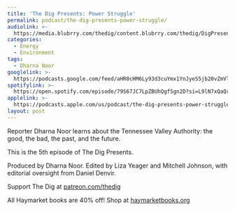 ```yaml
---
title: 'The Dig Presents: Power Struggle'
permalink: podcast/the-dig-presents-power-struggle/
audiolink: >-
  https://media.blubrry.com/thedig/content.blubrry.com/thedig/DigPresents05-TVA_FINAL.mp3
categories:
  - Energy
  - Environment
tags:
  - Dharna Noor
googlelink: >-
  https://podcasts.google.com/feed/aHR0cHM6Ly93d3cuYmx1YnJyeS5jb20vZmVlZHMvdGhlZGlnLnhtbA/episode/aHR0cHM6Ly90aGVkaWcuYmx1YnJyeS5uZXQvP3A9MjQ1MA?sa=X&ved=0CAUQkfYCahcKEwiou6rMnMSAAxUAAAAAHQAAAAAQCg
spotifylink: >-
  https://open.spotify.com/episode/79S67JC7LpZBUhQgfSgn2D?si=L9lN7xQaQr2WRZlO_-rmyg
applelink: >-
  https://podcasts.apple.com/us/podcast/the-dig-presents-power-struggle/id1043245989?i=1000623080575
layout: post
---
```


Reporter Dharna Noor learns about the Tennessee Valley Authority: the good, the bad, the past, and the future.

This is the 5th episode of The Dig Presents.

Produced by Dharna Noor. Edited by Liza Yeager and Mitchell Johnson, with editorial oversight from Daniel Denvir.

Support The Dig at [patreon.com/thedig](http://patreon.com/thedig)

All Haymarket books are 40% off! Shop at [haymarketbooks.org](http://haymarketbooks.org)
